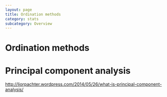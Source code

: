 ```yaml
---
layout: page
title: Ordination methods
category: stats
subcategory: Overview
---
```


Ordination methods
===


# Principal component analysis


http://liorpachter.wordpress.com/2014/05/26/what-is-principal-component-analysis/
